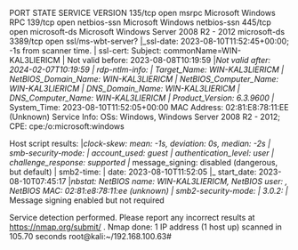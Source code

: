 

PORT     STATE SERVICE            VERSION
135/tcp  open  msrpc              Microsoft Windows RPC
139/tcp  open  netbios-ssn        Microsoft Windows netbios-ssn
445/tcp  open  microsoft-ds       Microsoft Windows Server 2008 R2 - 2012 microsoft-ds
3389/tcp open  ssl/ms-wbt-server?
|_ssl-date: 2023-08-10T11:52:45+00:00; -1s from scanner time.
| ssl-cert: Subject: commonName=WIN-KAL3LIERICM
| Not valid before: 2023-08-08T10:19:59
|_Not valid after:  2024-02-07T10:19:59
| rdp-ntlm-info: 
|   Target_Name: WIN-KAL3LIERICM
|   NetBIOS_Domain_Name: WIN-KAL3LIERICM
|   NetBIOS_Computer_Name: WIN-KAL3LIERICM
|   DNS_Domain_Name: WIN-KAL3LIERICM
|   DNS_Computer_Name: WIN-KAL3LIERICM
|   Product_Version: 6.3.9600
|_  System_Time: 2023-08-10T11:52:05+00:00
MAC Address: 02:81:E8:78:11:EE (Unknown)
Service Info: OSs: Windows, Windows Server 2008 R2 - 2012; CPE: cpe:/o:microsoft:windows

Host script results:
|_clock-skew: mean: -1s, deviation: 0s, median: -2s
| smb-security-mode: 
|   account_used: guest
|   authentication_level: user
|   challenge_response: supported
|_  message_signing: disabled (dangerous, but default)
| smb2-time: 
|   date: 2023-08-10T11:52:05
|_  start_date: 2023-08-10T07:45:17
|_nbstat: NetBIOS name: WIN-KAL3LIERICM, NetBIOS user: <unknown>, NetBIOS MAC: 02:81:e8:78:11:ee (unknown)
| smb2-security-mode: 
|   3.0.2: 
|_    Message signing enabled but not required

Service detection performed. Please report any incorrect results at https://nmap.org/submit/ .
Nmap done: 1 IP address (1 host up) scanned in 105.70 seconds
root@kali:~/192.168.100.63# 


